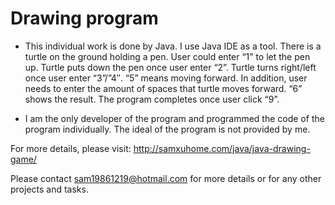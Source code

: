 # Drawing program

- This individual work is done by Java. I use Java IDE as a tool. There is a turtle on the ground holding a pen. User could enter “1” to let the pen up. Turtle puts down the pen once user enter “2”. Turtle turns right/left once user enter “3”/”4″. “5” means moving forward. In addition, user needs to enter the amount of spaces that turtle moves forward. “6” shows the result. The program completes once user click “9”.

- I am the only developer of the program and programmed the code of the program individually. The ideal of the program is not provided by me.

For more details, please visit: http://samxuhome.com/java/java-drawing-game/

Please contact sam19861219@hotmail.com for more details or for any other projects and tasks.
